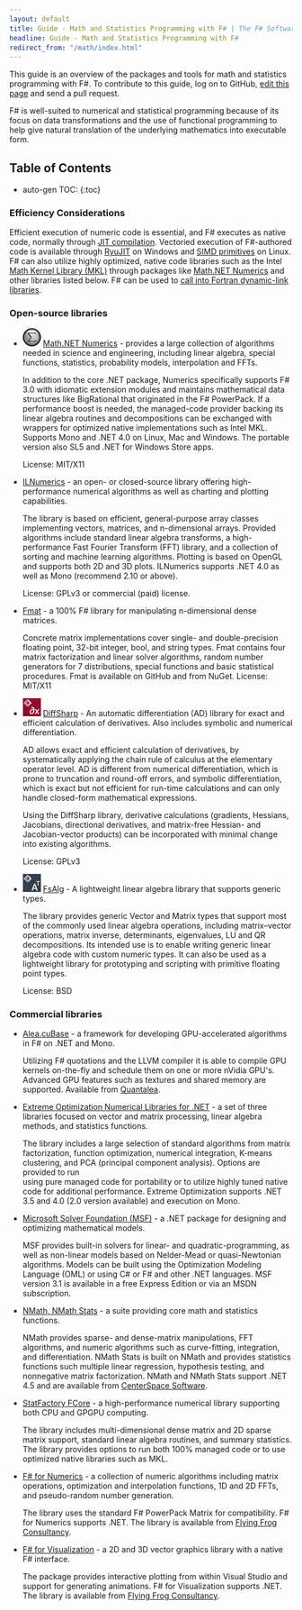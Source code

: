 ```yaml
---
layout: default
title: Guide - Math and Statistics Programming with F# | The F# Software Foundation
headline: Guide - Math and Statistics Programming with F#
redirect_from: "/math/index.html"
---
```


This guide is an overview of the packages and tools for math and statistics programming with F#. To contribute to this guide, log on to GitHub, [edit this page](https://github.com/fsharp/fsfoundation/edit/gh-pages/guides/math-and-statistics/index.md) and send a pull request.

F# is well-suited to numerical and statistical programming because
of its focus on data transformations and the use of functional programming to 
help give natural translation of the underlying mathematics into executable form.

## Table of Contents

* auto-gen TOC:
{:toc}

### Efficiency Considerations

Efficient execution of numeric code is essential, and F# executes as native code, normally through
[JIT compilation](http://en.wikipedia.org/wiki/Just-in-time_compilation). 
Vectoried execution of F#-authored code is available through [RyuJIT](http://blogs.msdn.com/b/clrcodegeneration/)
on Windows and [SIMD primitives](http://www.counity.at/blog/2011/hardware-acceleration-in-net-part-1-1-mono-simd-introduction/)
on Linux. F# can also utilize highly optimized, native code libraries such as the
Intel [Math Kernel Library (MKL)](http://software.intel.com/en-us/intel-mkl)
through packages like [Math.NET Numerics](http://numerics.mathdotnet.com/) and other
libraries listed below. F# can be used to [call into Fortran dynamic-link libraries](http://www.letsthinkabout.us/post/calling-fortran-assemblies-from-net).


### Open-source libraries

 * ![logo](/images/thumbs/MathNet.png)&nbsp;[Math.NET Numerics](http://numerics.mathdotnet.com/) - provides 
   a large collection of algorithms needed in science and engineering, including linear algebra, 
   special functions, statistics, probability models, interpolation and FFTs. 

   In addition to the core .NET package, Numerics specifically supports F# 3.0 with idiomatic extension modules and 
   maintains mathematical data structures like BigRational that originated in the F# PowerPack. 
   If a performance boost is needed, the managed-code provider backing its linear algebra routines 
   and decompositions can be exchanged with wrappers for optimized native implementations such as 
   Intel MKL. Supports Mono and .NET 4.0 on Linux, Mac and Windows. The portable version also SL5 
   and .NET for Windows Store apps.

   License: MIT/X11
   
 * [ILNumerics](http://ilnumerics.net/) - an open- or closed-source library offering high-
   performance numerical algorithms as well as charting and plotting capabilities.

   The library is based on efficient, general-purpose array classes implementing vectors, matrices, and
   n-dimensional arrays. Provided algorithms include standard linear algebra transforms,
   a high-performance Fast Fourier Transform (FFT) library, and a collection of sorting 
   and machine learning algorithms. Plotting is based on OpenGL and supports both 2D and 3D
   plots. ILNumerics supports .NET 4.0 as well as Mono (recommend 2.10 or above).

   License: GPLv3 or commercial (paid) license.

 * [Fmat](https://github.com/Statfactory/Fmat) - a 100% F# library for manipulating n-dimensional dense matrices.

   Concrete matrix implementations cover single- and double-precision
   floating point, 32-bit integer, bool, and string types. Fmat contains four matrix factorization 
   and linear solver algorithms, random number generators for 7 distributions, special functions and 
   basic statistical procedures. Fmat is available on GitHub and from NuGet. License: MIT/X11
   
 * ![logo](/images/thumbs/DiffSharpLogoSmall.png)&nbsp;[DiffSharp](http://gbaydin.github.io/DiffSharp/) - An automatic 
   differentiation (AD) library for exact and efficient calculation of derivatives. Also includes symbolic and numerical differentiation.

   AD allows exact and efficient calculation of derivatives, by systematically applying the chain rule of calculus at the elementary operator level. AD is different from numerical differentiation, which is prone to truncation and round-off errors, and symbolic differentiation, which is exact but not efficient for run-time calculations and can only handle closed-form mathematical expressions.

   Using the DiffSharp library, derivative calculations (gradients, Hessians, Jacobians, directional derivatives, and matrix-free Hessian- and Jacobian-vector products) can be incorporated with minimal change into existing algorithms.
   
   License: GPLv3

 * ![logo](/images/thumbs/FsAlgLogoSmall.png)&nbsp;[FsAlg](http://gbaydin.github.io/FsAlg/) - A lightweight linear algebra library that supports generic types.

   The library provides generic Vector and Matrix types that support most of the commonly used linear algebra operations, including matrix–vector operations, matrix inverse, determinants, eigenvalues, LU and QR decompositions. Its intended use is to enable writing generic linear algebra code with custom numeric types. It can also be used as a lightweight library for prototyping and scripting with primitive floating point types.

   License: BSD

### Commercial libraries

 * [Alea.cuBase](http://www.quantalea.net/products/overview/) - a framework for 
   developing GPU-accelerated algorithms in F# on .NET and Mono.

   Utilizing F# quotations and the
   LLVM compiler it is able to compile GPU kernels on-the-fly and schedule them on one or 
   more nVidia GPU's. Advanced GPU features such as textures and shared memory are
   supported. Available from [Quantalea](http://www.quantalea.net/).

 * [Extreme Optimization Numerical Libraries for .NET](http://www.extremeoptimization.com/) - 
   a set of three libraries focused on vector and matrix processing, 
   linear algebra methods, and statistics functions.

   The library includes a large selection of 
   standard algorithms from matrix factorization, function optimization, numerical integration, 
   K-means clustering, and PCA (principal component analysis). Options are provided to run  
   using pure managed code for portability or to utilize highly tuned native code for 
   additional performance. Extreme Optimization supports .NET 3.5 and 4.0 (2.0 version 
   available) and execution on Mono.

 * [Microsoft Solver Foundation (MSF)](http://msdn.microsoft.com/en-us/devlabs/hh145003.aspx) -
   a .NET package for designing and optimizing mathematical models.

   MSF provides built-in
   solvers for linear- and quadratic-programming, as well as non-linear models based on Nelder-Mead
   or quasi-Newtonian algorithms. Models can be built using the Optimization Modeling Language
   (OML) or using C# or F# and other .NET languages. MSF version 3.1 is available in a free
   Express Edition or via an MSDN subscription.
   
 * [NMath, NMath Stats](http://www.centerspace.net/products/c-sharp-vb-net-math-library-products/) -
   a suite providing core math and statistics functions.

   NMath provides sparse- and 
   dense-matrix manipulations, FFT algorithms, and numeric algorithms such as curve-fitting, 
   integration, and differentiation. NMath Stats is built on NMath and provides statistics 
   functions such multiple linear regression, hypothesis testing, and nonnegative matrix 
   factorization. NMath and NMath Stats support .NET 4.5 and are available from 
   [CenterSpace Software](http://www.centerspace.net/).
   
 * [StatFactory FCore](http://www.statfactory.co.uk/) - a high-performance numerical
   library supporting both CPU and GPGPU computing.

   The library includes multi-dimensional
   dense matrix and 2D sparse matrix support, standard linear algebra routines, and summary
   statistics. The library provides options to run both 100% managed code or to use optimized 
   native libraries such as MKL.

 * [F# for Numerics](http://www.ffconsultancy.com/products/fsharp_for_numerics/) - 
   a collection of numeric algorithms including matrix operations, optimization and 
   interpolation functions, 1D and 2D FFTs, and pseudo-random number generation.

   The library uses 
   the standard F# PowerPack Matrix for compatibility. F# for Numerics supports .NET. 
   The library is available from [Flying Frog Consultancy](http://www.ffconsultancy.com/).

 * [F# for Visualization](http://www.ffconsultancy.com/products/fsharp_for_visualization/index.html) -
   a 2D and 3D vector graphics library with a native F# interface.

   The package provides interactive plotting from within Visual Studio and support for generating
   animations. F# for Visualization supports .NET. The library is
   available from [Flying Frog Consultancy](http://www.ffconsultancy.com/).

